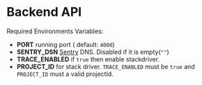 # Backend API

Required Environments Variables:

- **PORT** running port ( default: `4000`)
- **SENTRY_DSN** [Sentry](https://sentry.io/organizations/playground-oe/) DNS. Disabled if it is empty(`""`)
- **TRACE_ENABLED** if `true` then enable stackdriver.
- **PROJECT_ID** for stack driver. `TRACE_ENABLED` must be `true` and `PROJECT_ID` must a valid projectId. 
